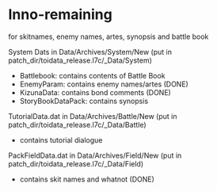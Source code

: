 # Inno-remaining
for skitnames, enemy names, artes, synopsis and battle book

System Dats in Data/Archives/System/New (put in patch_dir/toidata_release.l7c/_Data/System)
  - Battlebook: contains contents of Battle Book
  - EnemyParam: contains enemy names/artes (DONE)
  - KizunaData: contains bond comments (DONE)
  - StoryBookDataPack: contains synopsis
  
  
TutorialData.dat in Data/Archives/Battle/New (put in patch_dir/toidata_release.l7c/_Data/Battle)
  - contains tutorial dialogue
  
PackFieldData.dat in Data/Archives/Field/New (put in patch_dir/toidata_release.l7c/_Data/Field)
  - contains skit names and whatnot (DONE)
